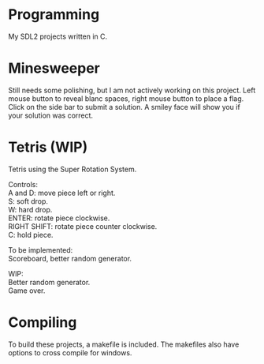 # Programming
My SDL2 projects written in C.

# Minesweeper
Still needs some polishing, but I am not actively working on this project.
Left mouse button to reveal blanc spaces, right mouse button to place a flag.
Click on the side bar to submit a solution. A smiley face will show you if your solution
was correct.

# Tetris (WIP)
Tetris using the Super Rotation System.

Controls:  
A and D: move piece left or right.  
S: soft drop.  
W: hard drop.  
ENTER: rotate piece clockwise.  
RIGHT SHIFT: rotate piece counter clockwise.  
C: hold piece.  

To be implemented:  
Scoreboard, better random generator.  

WIP:  
Better random generator.  
Game over.  

# Compiling
To build these projects, a makefile is included. The makefiles also have options to cross compile for windows.